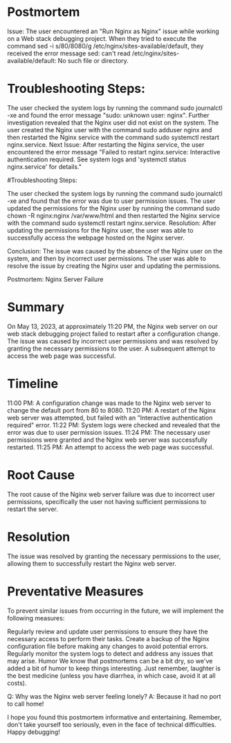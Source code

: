 # Postmortem
Issue: The user encountered an "Run Nginx as Nginx" issue while working on a Web stack debugging project. When they tried to execute the command sed -i s/80/8080/g /etc/nginx/sites-available/default, they received the error message sed: can't read /etc/nginx/sites-available/default: No such file or directory.

# Troubleshooting Steps:

The user checked the system logs by running the command sudo journalctl -xe and found the error message "sudo: unknown user: nginx".
Further investigation revealed that the Nginx user did not exist on the system.
The user created the Nginx user with the command sudo adduser nginx and then restarted the Nginx service with the command sudo systemctl restart nginx.service.
Next Issue: After restarting the Nginx service, the user encountered the error message "Failed to restart nginx.service: Interactive authentication required. See system logs and 'systemctl status nginx.service' for details."

#Troubleshooting Steps:

The user checked the system logs by running the command sudo journalctl -xe and found that the error was due to user permission issues.
The user updated the permissions for the Nginx user by running the command sudo chown -R nginx:nginx /var/www/html and then restarted the Nginx service with the command sudo systemctl restart nginx.service.
Resolution: After updating the permissions for the Nginx user, the user was able to successfully access the webpage hosted on the Nginx server.

Conclusion: The issue was caused by the absence of the Nginx user on the system, and then by incorrect user permissions. The user was able to resolve the issue by creating the Nginx user and updating the permissions.

Postmortem: Nginx Server Failure
# Summary
On May 13, 2023, at approximately 11:20 PM, the Nginx web server on our web stack debugging project failed to restart after a configuration change. The issue was caused by incorrect user permissions and was resolved by granting the necessary permissions to the user. A subsequent attempt to access the web page was successful.

# Timeline
11:00 PM: A configuration change was made to the Nginx web server to change the default port from 80 to 8080.
11:20 PM: A restart of the Nginx web server was attempted, but failed with an "Interactive authentication required" error.
11:22 PM: System logs were checked and revealed that the error was due to user permission issues.
11:24 PM: The necessary user permissions were granted and the Nginx web server was successfully restarted.
11:25 PM: An attempt to access the web page was successful.
# Root Cause
The root cause of the Nginx web server failure was due to incorrect user permissions, specifically the user not having sufficient permissions to restart the server.

# Resolution
The issue was resolved by granting the necessary permissions to the user, allowing them to successfully restart the Nginx web server.

# Preventative Measures
To prevent similar issues from occurring in the future, we will implement the following measures:

Regularly review and update user permissions to ensure they have the necessary access to perform their tasks.
Create a backup of the Nginx configuration file before making any changes to avoid potential errors.
Regularly monitor the system logs to detect and address any issues that may arise.
Humor
We know that postmortems can be a bit dry, so we've added a bit of humor to keep things interesting. Just remember, laughter is the best medicine (unless you have diarrhea, in which case, avoid it at all costs).

Q: Why was the Nginx web server feeling lonely?
A: Because it had no port to call home!

I hope you found this postmortem informative and entertaining. Remember, don't take yourself too seriously, even in the face of technical difficulties. Happy debugging!
